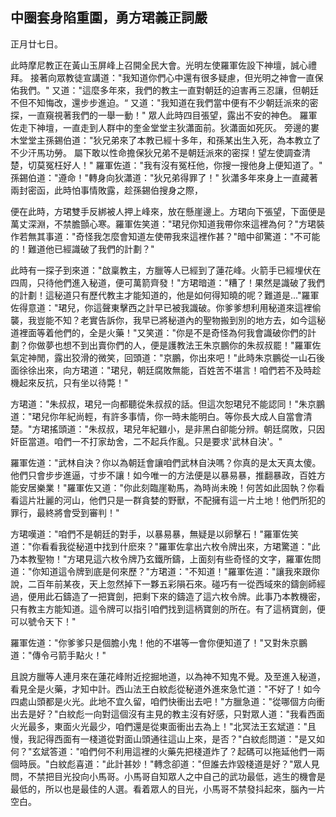 中圈套身陷重圍，勇方珺義正詞嚴
------------------------------

正月廿七日。

此時摩尼教正在黃山玉屏峰上召開全民大會。光明左使羅軍佐設下神壇，誠心禮拜。
接著向眾教徒宣講道："我知道你們心中還有很多疑慮，但光明之神會一直保佑我們。"
又道："這麼多年來，我們的教主一直對朝廷的迫害再三忍讓，但朝廷不但不知悔改，還步步進迫。“
又道："我知道在我們當中便有不少朝廷派來的密探，一直窺視著我們的一舉一動！"
眾人此時四目張望，露出不安的神色。
羅軍佐走下神壇，一直走到人群中的奎金堂堂主狄瀟面前。狄瀟面如死灰。
旁邊的婁木堂堂主孫錫伯道："狄兄弟來了本教已經十多年，和孫某出生入死，為本教立了不少汗馬功勞。
屬下敢以性命擔保狄兄弟不是朝廷派來的密探！望左使調查清楚，切莫冤枉好人！"
羅軍佐道："我有沒有冤枉他，你搜一搜他身上便知道了。"
孫錫伯道："遵命！"轉身向狄瀟道："狄兄弟得罪了！"
狄瀟多年來身上一直藏著兩封密函，此時怕事情敗露，趁孫錫伯搜身之際，

便在此時，方珺雙手反綁被人押上峰來，放在懸崖邊上。方珺向下張望，下面便是萬丈深淵，不禁膽顫心寒。羅軍佐笑道："珺兒你知道我帶你來這裡為何？"方珺裝作若無其事道："奇怪我怎麼會知道左使帶我來這裡作甚？"暗中卻驚道："不可能的！難道他已經識破了我們的計劃？"

此時有一探子到來道："啟稟教主，方臘等人已經到了蓮花峰。火箭手已經埋伏在四周，只待他們進入秘道，便可萬箭齊發！"方珺暗道："糟了！果然是識破了我們的計劃！這秘道只有歷代教主才能知道的，他是如何得知曉的呢？難道是..."羅軍佐得意道："珺兒，你這聲東擊西之計早已被我識破。你爹爹想利用秘道來這裡偷襲，我豈能不知？老實告訴你，我早已將秘道內的聖物搬到別的地方去，如今這秘道裡面等着他們的，全是火藥！"又笑道："你是不是奇怪為何我會識破你們的計劃？你做夢也想不到出賣你們的人，便是護教法王朱京鵬你的朱叔叔罷！"羅軍佐氣定神閒，露出狡滑的微笑，回頭道："京鵬，你出來吧！"此時朱京鵬從一山石後面徐徐出來，向方珺道："珺兒，朝廷腐敗無能，百姓苦不堪言！咱們若不及時趁機起來反抗，只有坐以待斃！"

方珺道："朱叔叔，珺兒一向都聽從朱叔叔的話。但這次恕珺兒不能認同！"朱京鵬道："珺兒你年紀尚輕，有許多事情，你一時未能明白。等你長大成人自當會清楚。"方珺搖頭道："朱叔叔，珺兒年紀雖小，是非黑白卻能分辨。朝廷腐敗，只因奸臣當道。咱們一不打家劫舍，二不起兵作亂。只是要求'武林自決'。"

羅軍佐道："武林自決？你以為朝廷會讓咱們武林自決嗎？你真的是太天真太傻。他們只會步步進逼，寸步不讓！如今唯一的方法便是以暴易暴，推翻暴政，百姓方能安居樂業！"羅軍佐又道："你此刻臨崖勒馬，為時尚未晚！何苦如此固執？你看看這片壯麗的河山，他們只是一群貪婪的野獸，不配擁有這一片土地！他們所犯的罪行，最終將會受到審判！"

方珺嘆道："咱們不是朝廷的對手，以暴易暴，無疑是以卵擊石！"羅軍佐笑道："你看看我從秘道中找到什麽來？"羅軍佐拿出六枚令牌出來，方珺驚道："此乃本教聖物！"方珺見這六枚令牌乃玄鐵所鑄，上面刻有些奇怪的文字，羅軍佐問道："你知道這令牌到底是何來歷？"方珺道："不知道！"羅軍佐道："讓我來跟你說，二百年前某夜，天上忽然掉下一夥五彩隕石來。碰巧有一從西域來的鑄劍師經過，便用此石鑄造了一把寶劍，把剩下來的鑄造了這六枚令牌。此事乃本教機密，只有教主方能知道。這令牌可以指引咱們找到這柄寶劍的所在。有了這柄寶劍，便可以號令天下！"

羅軍佐道："你爹爹只是個膽小鬼！他的不堪等一會你便知道了！"又對朱京鵬道："傳令弓箭手點火！"

且說方臘等人連月來在蓮花峰附近挖掘地道，以為神不知鬼不覺。及至進入秘道，看見全是火藥，才知中計。西山法王白紋彪從秘道外進來急忙道："不好了！如今四處山頭都是火光。此地不宜久留，咱們快衝出去吧！"方臘急道："從哪個方向衝出去是好？"白紋彪一向對這個沒有主見的教主沒有好感，只對眾人道："我看西面火光最多，東面火光最少，咱們還是從東面衝出去為上！"北冥法王玄斌道："且慢，我記得西面有一棧道從對面山頭通往這山上來，是否？"白紋彪問道："是又如何？"玄斌答道："咱們何不利用這裡的火藥先把棧道炸了？起碼可以拖延他們一兩個時辰。"白紋彪喜道："此計甚妙！"轉念卻道："但誰去炸毀棧道是好？"眾人見問，不禁把目光投向小馬哥。小馬哥自知眾人之中自己的武功最低，逃生的機會是最低的，所以也是最佳的人選。看着眾人的目光，小馬哥不禁發抖起來，腦內一片空白。
